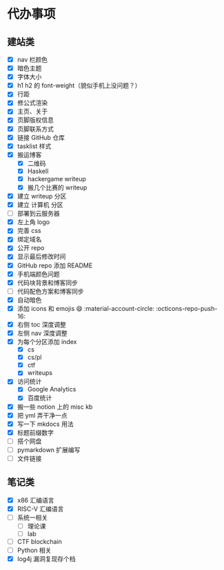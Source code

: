 # 代办事项

## 建站类

- [x] nav 栏颜色
- [x] 暗色主题
- [x] 字体大小
- [x] h1 h2 的 font-weight（貌似手机上没问题？）
- [x] 行距
- [x] 修公式渲染
- [x] 主页、关于
- [x] 页脚版权信息
- [x] 页脚联系方式
- [x] 链接 GitHub 仓库
- [x] tasklist 样式
- [x] 搬运博客
    - [x] 二维码
    - [x] Haskell
    - [x] hackergame writeup
    - [x] 搬几个比赛的 writeup
- [x] 建立 writeup 分区
- [x] 建立 计算机 分区
- [ ] 部署到云服务器
- [x] 左上角 logo
- [x] 完善 css
- [x] 绑定域名
- [x] 公开 repo
- [x] 显示最后修改时间
- [x] GitHub repo 添加 README
- [x] 手机端颜色问题
- [x] 代码块背景和博客同步
- [ ] 代码配色方案和博客同步
- [x] 自动暗色
- [x] 添加 icons 和 emojis :smile: :material-account-circle: :octicons-repo-push-16:
- [x] 右侧 toc 深度调整
- [x] 左侧 nav 深度调整
- [x] 为每个分区添加 index
    - [x] cs
    - [x] cs/pl 
    - [x] ctf
    - [x] writeups
- [x] 访问统计
    - [x] Google Analytics
    - [x] 百度统计
- [x] 搬一些 notion 上的 misc kb
- [x] 把 yml 弄干净一点
- [x] 写一下 mkdocs 用法
- [x] 标题前缀数字
- [ ] 搭个网盘
- [ ] pymarkdown 扩展编写
- [ ] 文件链接

## 笔记类

- [x] x86 汇编语言
- [x] RISC-V 汇编语言
- [ ] 系统一相关
    - [ ] 理论课
    - [ ] lab
- [ ] CTF blockchain
- [ ] Python 相关
- [x] log4j 漏洞复现存个档